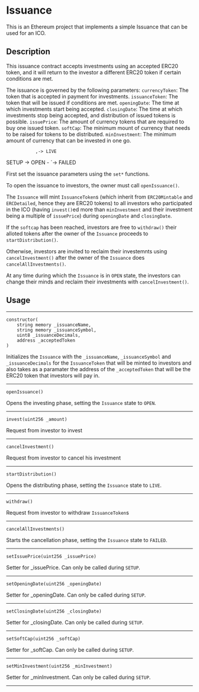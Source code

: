# Issuance

This is an Ethereum project that implements a simple Issuance that can be used for an ICO.

## Description

This issuance contract accepts investments using an accepted ERC20 token, and it will return to the investor a different ERC20 token if certain conditions are met.

The issuance is governed by the following parameters:
`currencyToken`: The token that is accepted in payment for investments.
`issuanceToken`: The token that will be issued if conditions are met.
`openingDate`: The time at which investments start being accepted.
`closingDate`: The time at which investments stop being accepted, and distribution of issued tokens is possible.
`issuePrice`:  The amount of currency tokens that are required to buy one issued token.
`softCap`: The minimum mount of currency that needs to be raised for tokens to be distributed.
`minInvestment`: The minimum amount of currency that can be invested in one go.

               ,-> LIVE
SETUP -> OPEN -
               `-> FAILED

First set the issuance parameters using the `set*` functions.

To open the issuance to investors, the owner must call `openIssuance()`.

The `Issuance` will mint `IssuanceToken`s (which inherit from `ERC20Mintable` and `ERCDetailed`, hence they are ERC20 tokens) to all investors who participated in the ICO (having `invest()`ed more than `minInvestment` and their investment being a multiple of `issuePrice`) during `openingDate` and `closingDate`.

If the `softcap` has been reached, investors are free to `withdraw()` their alloted tokens after the owner of the `Issuance` proceeds to `startDistribution()`.

Otherwise, investors are invited to reclaim their investemnts using `cancelInvestment()` after the owner of the `Issuance` does `cancelAllInvestments()`.

At any time during which the `Issuance` is in `OPEN` state, the investors can change their minds and reclaim their investments with `cancelInvestment()`.

## Usage
---
```
constructor(
    string memory _issuanceName,
    string memory _issuanceSymbol,
    uint8 _issuanceDecimals,
    address _acceptedToken
)
```
Initializes the `Issuance` with the `_issuanceName`, `_issuanceSymbol` and `_issuanceDecimals` for the `IssuanceToken` that will be minted to investors and also takes as a paramater the address of the `_acceptedToken` that will be the ERC20 token that investors will pay in.

---
```
openIssuance()
```
Opens the investing phase, setting the `Issuance` state to `OPEN`.

---

```
invest(uint256 _amount)
```
Request from investor to invest

---

```
cancelInvestment()
```
Request from investor to cancel his investment

---

```
startDistribution()
```
Opens the distributing phase, setting the `Issuance` state to `LIVE`.

---

```
withdraw()
```
Request from investor to withdraw `IssuanceToken`s

---

```
cancelAllInvestments()
```
Starts the cancellation phase, setting the `Issuance` state to `FAILED`.

---

```
setIssuePrice(uint256 _issuePrice)
```
Setter for _issuePrice. Can only be called during `SETUP`.

---

```
setOpeningDate(uint256 _openingDate)
```
Setter for _openingDate. Can only be called during `SETUP`.

---

```
setClosingDate(uint256 _closingDate)
```
Setter for _closingDate. Can only be called during `SETUP`.

---

```
setSoftCap(uint256 _softCap)
```
Setter for _softCap. Can only be called during `SETUP`.

---

```
setMinInvestment(uint256 _minInvestment)
```
Setter for _minInvestment. Can only be called during `SETUP`.

---
